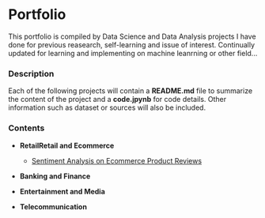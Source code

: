 # Portfolio
This portfolio is compiled by Data Science and Data Analysis projects I have done for previous reasearch, self-learning and issue of interest. 
Continually updated for learning and implementing on machine leanrning or other field...

### Description
Each of the following projects will contain a **README.md** file to summarize the content of the project and a **code.jpynb** for code details.
Other information such as dataset or sources will also be included.

### Contents
- **RetailRetail and Ecommerce**
  - [Sentiment Analysis on Ecommerce Product Reviews](https://github.com/kkwwym/Sentiment-Analysis-on-Ecommerce-Product-Reviews.git)

- **Banking and Finance**

- **Entertainment and Media**

- **Telecommunication**



